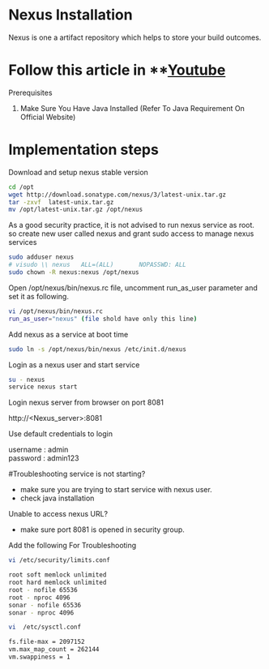 # Nexus Installation
Nexus is one a artifact repository which helps to store your build outcomes.  

# Follow this article in **[Youtube]()
Prerequisites
1. Make Sure You Have Java Installed (Refer To Java Requirement On Official Website)

# Implementation steps 
Download and setup nexus stable version
```sh 
cd /opt
wget http://download.sonatype.com/nexus/3/latest-unix.tar.gz
tar -zxvf  latest-unix.tar.gz
mv /opt/latest-unix.tar.gz /opt/nexus
```

As a good security practice, it is not advised to run nexus service as root. so create new user called nexus and grant sudo access to manage nexus services 
```sh 
sudo adduser nexus
# visudo \\ nexus   ALL=(ALL)       NOPASSWD: ALL
sudo chown -R nexus:nexus /opt/nexus
```

Open /opt/nexus/bin/nexus.rc file, uncomment run_as_user parameter and set it as following.
```sh 
vi /opt/nexus/bin/nexus.rc
run_as_user="nexus" (file shold have only this line)
```

Add nexus as a service at boot time
```sh
sudo ln -s /opt/nexus/bin/nexus /etc/init.d/nexus
```
Login as a nexus user and start service
```sh
su - nexus
service nexus start
```

Login nexus server from browser on port 8081

http://<Nexus_server>:8081

Use default credentials to login 

username : admin  
password : admin123

#Troubleshooting
service is not starting?
 - make sure you are trying to start service with nexus user. 
- check java installation

Unable to access nexus URL?
- make sure port 8081 is opened in security group. 

Add the following For Troubleshooting 
```sh
vi /etc/security/limits.conf
```
```sh
root soft memlock unlimited
root hard memlock unlimited
root - nofile 65536
root - nproc 4096
sonar - nofile 65536
sonar - nproc 4096
```
```sh
vi  /etc/sysctl.conf
```
```sh
fs.file-max = 2097152
vm.max_map_count = 262144
vm.swappiness = 1
```

